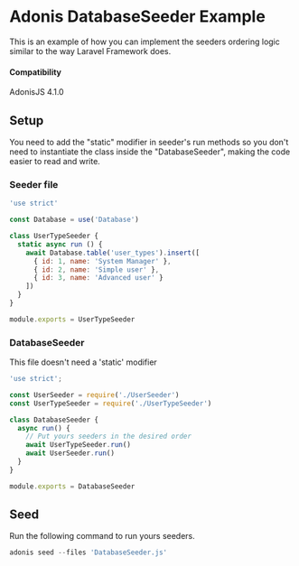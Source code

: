 # Adonis DatabaseSeeder Example

This is an example of how you can implement the seeders ordering logic similar to the way Laravel Framework does.

#### Compatibility

AdonisJS 4.1.0

## Setup

You need to add the "static" modifier in seeder's run methods so you don't need to instantiate the class inside the "DatabaseSeeder", making the code easier to read and write.

### Seeder file

```js
'use strict'

const Database = use('Database')

class UserTypeSeeder {
  static async run () {
    await Database.table('user_types').insert([
      { id: 1, name: 'System Manager' },
      { id: 2, name: 'Simple user' },
      { id: 3, name: 'Advanced user' }
    ])
  }
}

module.exports = UserTypeSeeder
```

### DatabaseSeeder

This file doesn't need a 'static' modifier

```js
'use strict';

const UserSeeder = require('./UserSeeder')
const UserTypeSeeder = require('./UserTypeSeeder')

class DatabaseSeeder {
  async run() {
    // Put yours seeders in the desired order
    await UserTypeSeeder.run()
    await UserSeeder.run()
  }
}

module.exports = DatabaseSeeder
```

## Seed

Run the following command to run yours seeders.

```js
adonis seed --files 'DatabaseSeeder.js'
```
